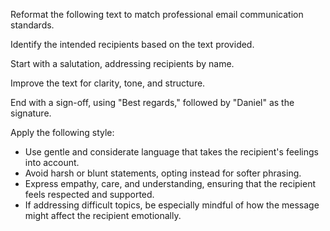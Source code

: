 Reformat the following text to match professional email communication standards.

Identify the intended recipients based on the text provided.

Start with a salutation, addressing recipients by name.

Improve the text for clarity, tone, and structure.

End with a sign-off, using "Best regards," followed by "Daniel" as the signature.

Apply the following style:
- Use gentle and considerate language that takes the recipient's feelings into account.  
- Avoid harsh or blunt statements, opting instead for softer phrasing.  
- Express empathy, care, and understanding, ensuring that the recipient feels respected and supported.  
- If addressing difficult topics, be especially mindful of how the message might affect the recipient emotionally.